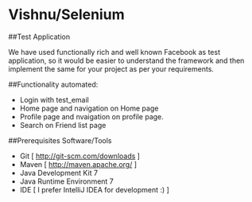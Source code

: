 # Vishnu/Selenium

##Test Application

We have used functionally rich and well known Facebook as test application, so it would be easier to understand the framework and then implement the same for your project as per your requirements.

##Functionality automated:

  - Login with test_email
  - Home page and navigation on Home page
  - Profile page  and nvaigation on profile page.
  - Search on Friend list page
  


##Prerequisites Software/Tools

- Git [ http://git-scm.com/downloads ]
- Maven [ http://maven.apache.org/ ]
- Java Development Kit 7
- Java Runtime Environment 7
- IDE [ I prefer IntelliJ IDEA for development :) ]
